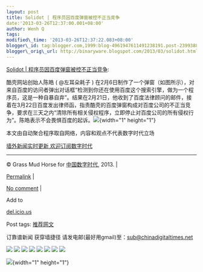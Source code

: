 ```yaml
--- 
layout: post 
title: Solidot | 程序员因百度弹窗被控不正当竞争 
date:'2013-03-26T12:37:00.001+08:00' 
author: Wenh Q
tags:
modified\_time: '2013-03-26T12:37:22.083+08:00' 
blogger\_id: tag:blogger.com,1999:blog-4961947611491238191.post-2399388959605842433
blogger\_orig\_url: http://binaryware.blogspot.com/2013/03/solidot.html
--- 
```

[Solidot |
程序员因百度弹窗被控不正当竞争](http://feedproxy.google.com/~r/chinagfwblog/~3/gPBA5Ul3a7g/):

酷壳网站创始人陈皓 ( @左耳朵耗子 )
在2月6日制作了一个弹窗（如图所示），对来自百度的访问者弹出对话框“检测到你还在使用百度这个搜索引擎，做为一个程序员，这是一种自暴自弃”。结果在2月21日，他收到了百度法律顾问的邮件，接着在3月22日百度发出律师函，指责酷壳的百度弹窗构成对百度公司的不正当竞争，要求在三天之内“清除所有相关侵权程序，立即停止对百度公司的所有侵权行为”。陈皓表示不会畏惧百度的起诉。![](http://solidot.org.feedsportal.com/c/33236/f/556826/s/29f20570/mf.gif){width="1"
height="1"}

本文由自动聚合程序取自网络，内容和观点不代表数字时代立场



[墙外新闻实时更新 欢迎订阅数字时代](http://eepurl.com/mstlf)


















------------------------------------------------------------------------

© Grass Mud Horse for
[中国数字时代](https://kexueshangwang.info/chinese), 2013. |

[Permalink](https://kexueshangwang.info/chinese/2013/03/solidot-%e7%a8%8b%e5%ba%8f%e5%91%98%e5%9b%a0%e7%99%be%e5%ba%a6%e5%bc%b9%e7%aa%97%e8%a2%ab%e6%8e%a7%e4%b8%8d%e6%ad%a3%e5%bd%93%e7%ab%9e%e4%ba%89/)
|

[No
comment](https://kexueshangwang.info/chinese/2013/03/solidot-%e7%a8%8b%e5%ba%8f%e5%91%98%e5%9b%a0%e7%99%be%e5%ba%a6%e5%bc%b9%e7%aa%97%e8%a2%ab%e6%8e%a7%e4%b8%8d%e6%ad%a3%e5%bd%93%e7%ab%9e%e4%ba%89/#comments)
|

Add to

[del.icio.us](http://del.icio.us/post?url=https://kexueshangwang.info/chinese/2013/03/solidot-%e7%a8%8b%e5%ba%8f%e5%91%98%e5%9b%a0%e7%99%be%e5%ba%a6%e5%bc%b9%e7%aa%97%e8%a2%ab%e6%8e%a7%e4%b8%8d%e6%ad%a3%e5%bd%93%e7%ab%9e%e4%ba%89/&title=Solidot%20%7C%20%E7%A8%8B%E5%BA%8F%E5%91%98%E5%9B%A0%E7%99%BE%E5%BA%A6%E5%BC%B9%E7%AA%97%E8%A2%AB%E6%8E%A7%E4%B8%8D%E6%AD%A3%E5%BD%93%E7%AB%9E%E4%BA%89)





Post tags:
[推荐网文](https://kexueshangwang.info/chinese/tag/%e6%8e%a8%e8%8d%90%e7%bd%91%e6%96%87/?category=10466)



订靠谱新闻 获穿墙捷径
请发电邮(最好用gmail)至：sub@chinadigitaltimes.net





<div>

[![](http://feeds.feedburner.com/~ff/chinagfwblog?d=yIl2AUoC8zA)](http://feeds.feedburner.com/~ff/chinagfwblog?a=gPBA5Ul3a7g:rPOUbVpIgpY:yIl2AUoC8zA)
[![](http://feeds.feedburner.com/~ff/chinagfwblog?i=gPBA5Ul3a7g:rPOUbVpIgpY:-BTjWOF_DHI)](http://feeds.feedburner.com/~ff/chinagfwblog?a=gPBA5Ul3a7g:rPOUbVpIgpY:-BTjWOF_DHI)
[![](http://feeds.feedburner.com/~ff/chinagfwblog?i=gPBA5Ul3a7g:rPOUbVpIgpY:F7zBnMyn0Lo)](http://feeds.feedburner.com/~ff/chinagfwblog?a=gPBA5Ul3a7g:rPOUbVpIgpY:F7zBnMyn0Lo)
[![](http://feeds.feedburner.com/~ff/chinagfwblog?i=gPBA5Ul3a7g:rPOUbVpIgpY:V_sGLiPBpWU)](http://feeds.feedburner.com/~ff/chinagfwblog?a=gPBA5Ul3a7g:rPOUbVpIgpY:V_sGLiPBpWU)
[![](http://feeds.feedburner.com/~ff/chinagfwblog?d=qj6IDK7rITs)](http://feeds.feedburner.com/~ff/chinagfwblog?a=gPBA5Ul3a7g:rPOUbVpIgpY:qj6IDK7rITs)
[![](http://feeds.feedburner.com/~ff/chinagfwblog?d=l6gmwiTKsz0)](http://feeds.feedburner.com/~ff/chinagfwblog?a=gPBA5Ul3a7g:rPOUbVpIgpY:l6gmwiTKsz0)
[![](http://feeds.feedburner.com/~ff/chinagfwblog?i=gPBA5Ul3a7g:rPOUbVpIgpY:gIN9vFwOqvQ)](http://feeds.feedburner.com/~ff/chinagfwblog?a=gPBA5Ul3a7g:rPOUbVpIgpY:gIN9vFwOqvQ)
[![](http://feeds.feedburner.com/~ff/chinagfwblog?d=TzevzKxY174)](http://feeds.feedburner.com/~ff/chinagfwblog?a=gPBA5Ul3a7g:rPOUbVpIgpY:TzevzKxY174)

</div>

![](http://feeds.feedburner.com/~r/chinagfwblog/~4/gPBA5Ul3a7g){width="1"
height="1"}
